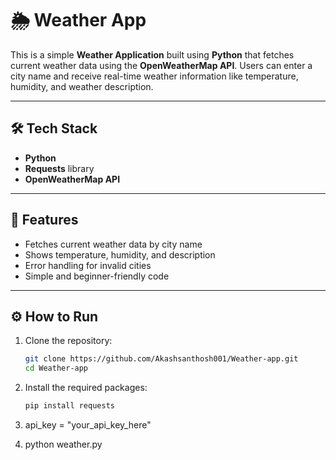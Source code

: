 # 🌦️ Weather App

This is a simple **Weather Application** built using **Python** that fetches current weather data using the **OpenWeatherMap API**. Users can enter a city name and receive real-time weather information like temperature, humidity, and weather description.

---

## 🛠️ Tech Stack

- **Python**
- **Requests** library
- **OpenWeatherMap API**

---

## 📌 Features

- Fetches current weather data by city name
- Shows temperature, humidity, and description
- Error handling for invalid cities
- Simple and beginner-friendly code

---

## ⚙️ How to Run

1. Clone the repository:
   ```bash
   git clone https://github.com/Akashsanthosh001/Weather-app.git
   cd Weather-app

2. Install the required packages:
   ```bash
   pip install requests

3. api_key = "your_api_key_here"

4. python weather.py
